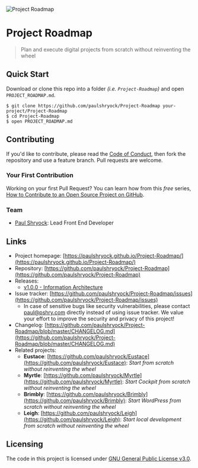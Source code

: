 ![Project Roadmap](https://raw.githubusercontent.com/paulshryock/Eustace/master/favicon.ico)

# Project Roadmap
> Plan and execute digital projects from scratch without reinventing the wheel

## Quick Start

Download or clone this repo into a folder _(i.e. `Project-Roadmap`)_ and open `PROJECT_ROADMAP.md`.

```shell
$ git clone https://github.com/paulshryock/Project-Roadmap your-project/Project-Roadmap
$ cd Project-Roadmap
$ open PROJECT_ROADMAP.md
```

## Contributing

If you'd like to contribute, please read the [Code of Conduct](https://github.com/paulshryock/Eustace/blob/master/CODE_OF_CONDUCT.md), then fork the repository and use a feature
branch. Pull requests are welcome.

### Your First Contribution

Working on your first Pull Request? You can learn how from this *free* series, [How to Contribute to an Open Source Project on GitHub](https://egghead.io/series/how-to-contribute-to-an-open-source-project-on-github).

### Team

- [Paul Shryock](https://github.com/paulshryock): Lead Front End Developer

## Links

- Project homepage: [https://paulshryock.github.io/Project-Roadmap/](https://paulshryock.github.io/Project-Roadmap/)
- Repository: [https://github.com/paulshryock/Project-Roadmap](https://github.com/paulshryock/Project-Roadmap)
- Releases:
	- [v1.0.0 - Information Architecture](https://github.com/paulshryock/Project-Roadmap/releases/tag/v1.0.0)
- Issue tracker: [https://github.com/paulshryock/Project-Roadmap/issues](https://github.com/paulshryock/Project-Roadmap/issues)
  - In case of sensitive bugs like security vulnerabilities, please contact
    [paul@pshry.com](mailto:paul@pshry.com) directly instead of using issue tracker. We value your effort
    to improve the security and privacy of this project!
- Changelog: [https://github.com/paulshryock/Project-Roadmap/blob/master/CHANGELOG.md](https://github.com/paulshryock/Project-Roadmap/blob/master/CHANGELOG.md)
- Related projects:
  - **Eustace**: [https://github.com/paulshryock/Eustace](https://github.com/paulshryock/Eustace): _Start from scratch without reinventing the wheel_
  - **Myrtle**: [https://github.com/paulshryock/Myrtle](https://github.com/paulshryock/Myrtle): _Start Cockpit from scratch without reinventing the wheel_
  - **Brimbly**: [https://github.com/paulshryock/Brimbly](https://github.com/paulshryock/Brimbly): _Start WordPress from scratch without reinventing the wheel_
  - **Leigh**: [https://github.com/paulshryock/Leigh](https://github.com/paulshryock/Leigh): _Start local development from scratch without reinventing the wheel_

## Licensing

The code in this project is licensed under [GNU General Public License v3.0](https://github.com/paulshryock/Eustace/blob/master/LICENSE).